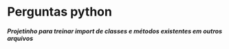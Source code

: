 # Perguntas python
##### Projetinho para treinar import de classes e métodos existentes em outros arquivos